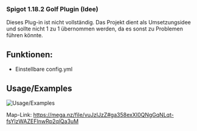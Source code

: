 ### Spigot 1.18.2 Golf Plugin (Idee)

Dieses Plug-in ist nicht vollständig. Das Projekt dient als Umsetzungsidee und sollte nicht 1 zu 1 übernommen werden, da es sonst zu 
Problemen führen könnte. 


## Funktionen: 

- Einstellbare config.yml


## Usage/Examples

![Usage/Examples](https://i.imgur.com/VemTF3P.png)

Map-Link: https://mega.nz/file/vuJzlJzZ#ga358exXI0QNgGqNLqt-fsYlzWAZEFInwRp2qlQa3uM
